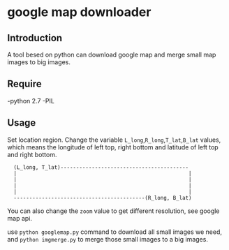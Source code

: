 # google map downloader
## Introduction
A tool besed on python can download google map and merge small map images to big images.

## Require
-python 2.7
-PIL

## Usage
Set location region. Change the variable `L_long`,`R_long`,`T_lat`,`B_lat` values, which means the longitude of left top, right bottom 
and latitude of left top and right bottom.

      (L_long, T_lat)-----------------------------------------
      |                                                       |
      |                                                       |
      |                                                       |
      |                                                       |
      ------------------------------------------(R_long, B_lat)
  
You can also change the `zoom` value to get different resolution, see google map api.

use `python googlemap.py` command to download all small images we need,
and `python imgmerge.py` to merge those small images to a big images.




